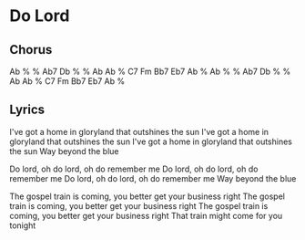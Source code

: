 # Do Lord

## Chorus

Ab % % Ab7 Db % % Ab
Ab % C7 Fm Bb7 Eb7 Ab %
Ab % % Ab7 Db % % Ab
Ab % C7 Fm Bb7 Eb7 Ab %


## Lyrics

I've got a home in gloryland that outshines the sun
I've got a home in gloryland that outshines the sun
I've got a home in gloryland that outshines the sun
Way beyond the blue

Do lord, oh do lord, oh do remember me
Do lord, oh do lord, oh do remember me
Do lord, oh do lord, oh do remember me
Way beyond the blue

The gospel train is coming, you better get your business right
The gospel train is coming, you better get your business right
The gospel train is coming, you better get your business right
That train might come for you tonight